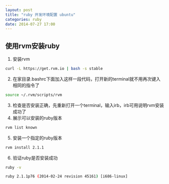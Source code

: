 ```yaml
---
layout: post
title: "ruby 开发环境配置 ubuntu"
categories: ruby
date: 2014-07-27 17:00
---
```

## 使用rvm安装ruby
1. 安装rvm     
```bash      
curl -L https://get.rvm.io | bash -s stable      
```
2. 在家目录.bashrc下面加入这样一段代码，打开新的terminal就不用再次键入相同的指令了
```bash     
source ~/.rvm/scripts/rvm
```     
3. 检查是否安装正确，先重新打开一个terminal，输入irb，irb可用说明rvm安装成功了
4. 展示可以安装的ruby版本    
```bash
rvm list known
```
5. 安装一个指定的ruby版本    
```bash
rvm install 2.1.1
```
6. 验证ruby是否安装成功    
```bash
ruby -v
```
```bash
ruby 2.1.1p76 (2014-02-24 revision 45161) [i686-linux]
```
